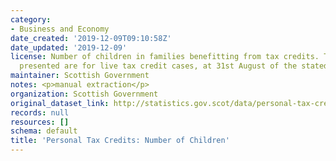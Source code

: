 ```yaml
---
category:
- Business and Economy
date_created: '2019-12-09T09:10:58Z'
date_updated: '2019-12-09'
license: Number of children in families benefitting from tax credits. The figures
  presented are for live tax credit cases, at 31st August of the stated years.
maintainer: Scottish Government
notes: <p>manual extraction</p>
organization: Scottish Government
original_dataset_link: http://statistics.gov.scot/data/personal-tax-credits-number-of-children
records: null
resources: []
schema: default
title: 'Personal Tax Credits: Number of Children'
---
```


